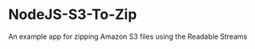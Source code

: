 NodeJS-S3-To-Zip
================

An example app for zipping Amazon S3 files using the Readable Streams